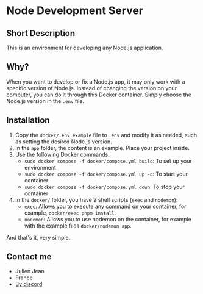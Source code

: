 # Node Development Server

## Short Description
This is an environment for developing any Node.js application.


## Why?
When you want to develop or fix a Node.js app, it may only work with a specific version of Node.js. Instead of changing the version on your computer, you can do it through this Docker container. Simply choose the Node.js version in the `.env` file.


## Installation
1. Copy the `docker/.env.example` file to `.env` and modify it as needed, such as setting the desired Node.js version.
2. In the `app` folder, the content is an example. Place your project inside.
3. Use the following Docker commands:
    - `sudo docker compose -f docker/compose.yml build`: To set up your environment
    - `sudo docker compose -f docker/compose.yml up -d`: To start your container
    - `sudo docker compose -f docker/compose.yml down`: To stop your container
4. In the `docker/` folder, you have 2 shell scripts (`exec` and `nodemon`):
    - `exec`: Allows you to execute any command on your container, for example, `docker/exec pnpm install`.
    - `nodemon`: Allows you to use nodemon on the container, for example with the example files `docker/nodemon app`.



And that's it, very simple.


## Contact me

- Julien Jean
- France
- [By discord](https://discord.gg/257rUb9)